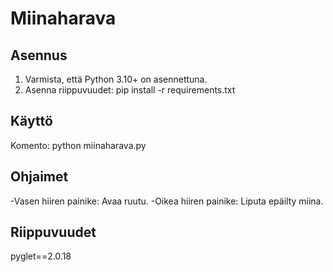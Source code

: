 # Miinaharava

## Asennus
1. Varmista, että Python 3.10+ on asennettuna.
2. Asenna riippuvuudet:
   pip install -r requirements.txt

## Käyttö
Komento:
python miinaharava.py

## Ohjaimet
-Vasen hiiren painike: Avaa ruutu.
-Oikea hiiren painike: Liputa epäilty miina.

## Riippuvuudet
pyglet==2.0.18
